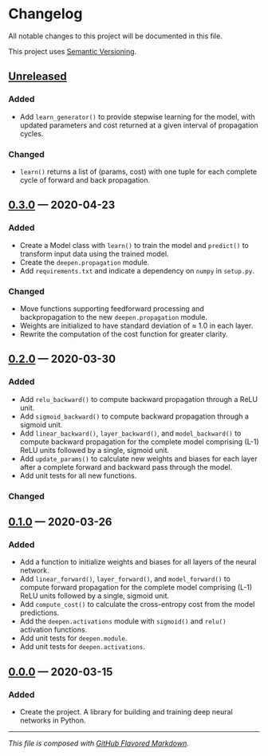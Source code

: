 # Changelog
All notable changes to this project will be documented in this file.

This project uses [Semantic Versioning][sv].

## [Unreleased][new]

### Added
- Add `learn_generator()` to provide stepwise learning for the model, with
  updated parameters and cost returned at a given interval of propagation cycles.

### Changed
- `learn()` returns a list of (params, cost) with one tuple for each complete
  cycle of forward and back propagation.

## [0.3.0][0.3.0] — 2020-04-23

### Added
- Create a Model class with `learn()` to train the model and `predict()` to
  transform input data using the trained model.
- Create the `deepen.propagation` module.
- Add `requirements.txt` and indicate a dependency on `numpy` in `setup.py`.

### Changed
- Move functions supporting feedforward processing and backpropagation to the
  new `deepen.propagation` module.
- Weights are initialized to have standard deviation of ≈ 1.0 in each layer.
- Rewrite the computation of the cost function for greater clarity.

## [0.2.0][0.2.0] — 2020-03-30

### Added
- Add `relu_backward()` to compute backward propagation through a ReLU unit.
- Add `sigmoid_backward()` to compute backward propagation through a sigmoid unit.
- Add `linear_backward()`, `layer_backward()`, and `model_backward()` to compute
  backward propagation for the complete model comprising (L-1) ReLU units
  followed by a single, sigmoid unit.
- Add `update_params()` to calculate new weights and biases for each layer after
  a complete forward and backward pass through the model.
- Add unit tests for all new functions.

### Changed

## [0.1.0][0.1.0] — 2020-03-26

### Added
- Add a function to initialize weights and biases for all layers of the neural
  network.
- Add `linear_forward()`, `layer_forward()`, and `model_forward()` to compute
  forward propagation for the complete model comprising (L-1) ReLU units
  followed by a single, sigmoid unit.
- Add `compute_cost()` to calculate the cross-entropy cost from the model
  predictions.
- Add the `deepen.activations` module with `sigmoid()` and `relu()` activation
  functions.
- Add unit tests for `deepen.module`.
- Add unit tests for `deepen.activations`.

## [0.0.0][0.0.0] — 2020-03-15

### Added
- Create the project. A library for building and training deep neural networks
  in Python.

---
_This file is composed with [GitHub Flavored Markdown][gfm]._

[gfm]: https://github.github.com/gfm/
[sv]: https://semver.org

[new]: https://github.com/petejh/deepen/compare/HEAD..v0.3.0
[0.3.0]: https://github.com/petejh/deepen/releases/tag/v0.3.0
[0.2.0]: https://github.com/petejh/deepen/releases/tag/v0.2.0
[0.1.0]: https://github.com/petejh/deepen/releases/tag/v0.1.0
[0.0.0]: https://github.com/petejh/deepen/releases/tag/v0.0.0
